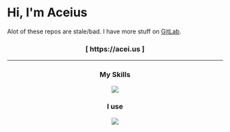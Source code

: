 # Hi, I'm Aceius
Alot of these repos are stale/bad. I have more stuff on [GitLab](https://gitlab.com/AceiusIO).
<h3 align="center"> [ https://acei.us ] </h3>
<hr />
<h3 align="center">My Skills</h3>
<p align="center">
  <img src="https://skillicons.dev/icons?i=html,css,js,jquery,nodejs,electron,vue,php&perline=50" />
</p>

<h3 align="center">I use</h3>
<p align="center">
  <img src="https://skillicons.dev/icons?i=linux,git,github,gitlab,vscode" />
</p>
